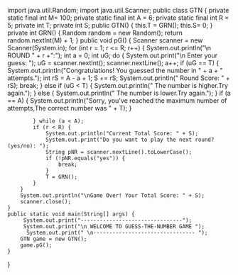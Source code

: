 import java.util.Random;
import java.util.Scanner;
public class GTN {
    private static final int M= 100;
    private static final int A = 6;
    private static final int R = 5;
    private int T;
    private int S;
    public GTN() {
        this.T = GRN();
        this.S= 0;
    }
    private int GRN() {
        Random random = new Random();
        return random.nextInt(M) + 1;
    }
    public void pG() {
        Scanner scanner = new Scanner(System.in);
        for (int r = 1; r <= R; r++) {
            System.out.println("\n ROUND " + r +":");
            int a = 0;
            int uG;
            do {
                System.out.print("\n Enter your guess: ");
                uG = scanner.nextInt();
                scanner.nextLine(); 
                a++;
                if (uG == T) {
                    System.out.println("Congratulations! You guessed the number in " + a + " attempts.");
                    int rS = A - a + 1;
                    S += rS;
                    System.out.println(" Round Score: " + rS);
                    break;
                } else if (uG < T) {
                    System.out.println(" The number is higher.Try again.");
                } else {
                    System.out.println(" The number is lower.Try again.");
                }
                if (a == A) {
                    System.out.println("Sorry, you've reached the maximum number of attempts,The correct number was " + T);
                }

            } while (a < A);
            if (r < R) {
                System.out.println("Current Total Score: " + S);
                System.out.print("Do you want to play the next round? (yes/no): ");
                String pNR = scanner.nextLine().toLowerCase();
                if (!pNR.equals("yes")) {
                    break;
                }
                T = GRN(); 
            }
        }
        System.out.println("\nGame Over! Your Total Score: " + S);
        scanner.close();
    }
    public static void main(String[] args) {
         System.out.print("--------------------------------");
         System.out.print("\n WELCOME TO GUESS-THE-NUMBER GAME ");
          System.out.print(" \n-------------------------------- ");
        GTN game = new GTN();
        game.pG();
    }
}
